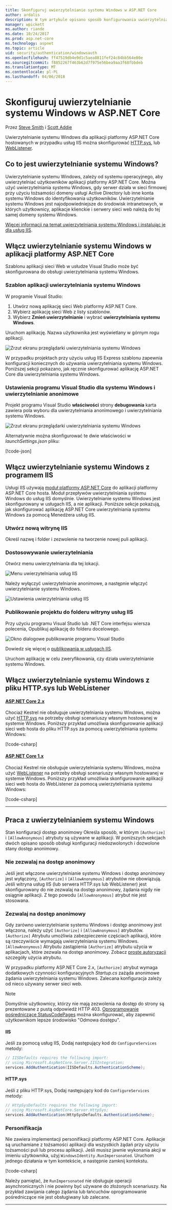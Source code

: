 ```yaml
---
title: Skonfiguruj uwierzytelnianie systemu Windows w ASP.NET Core
author: ardalis
description: W tym artykule opisano sposób konfigurowania uwierzytelniania systemu Windows w ASP.NET, za pomocą usług IIS Express, usługi IIS, sterownik HTTP.sys i WebListener Core.
manager: wpickett
ms.author: riande
ms.date: 10/24/2017
ms.prod: asp.net-core
ms.technology: aspnet
ms.topic: article
uid: security/authentication/windowsauth
ms.openlocfilehash: ff47519db4e9d1c5aea8811fef24c84bb564e80e
ms.sourcegitcommit: f8852267f463b62d7f975e56bea9aa3f68fbbdeb
ms.translationtype: MT
ms.contentlocale: pl-PL
ms.lasthandoff: 04/06/2018
---
```

# <a name="configure-windows-authentication-in-aspnet-core"></a>Skonfiguruj uwierzytelnianie systemu Windows w ASP.NET Core

Przez [Steve Smith](https://ardalis.com) i [Scott Addie](https://twitter.com/Scott_Addie)

Uwierzytelnianie systemu Windows dla aplikacji platformy ASP.NET Core hostowanych w przypadku usług IIS można skonfigurować [HTTP.sys](xref:fundamentals/servers/httpsys), lub [WebListener](xref:fundamentals/servers/weblistener).

## <a name="what-is-windows-authentication"></a>Co to jest uwierzytelnianie systemu Windows?

Uwierzytelnianie systemu Windows, zależy od systemu operacyjnego, aby uwierzytelniać użytkowników aplikacji platformy ASP.NET Core. Można użyć uwierzytelniania systemu Windows, gdy serwer działa w sieci firmowej przy użyciu tożsamości domeny usługi Active Directory lub inne konta systemu Windows do identyfikowania użytkowników. Uwierzytelnianie systemu Windows jest najodpowiedniejsze do środowisk intranetowych, w których użytkownicy, aplikacje klienckie i serwery sieci web należą do tej samej domeny systemu Windows.

[Więcej informacji na temat uwierzytelniania systemu Windows i instalując je dla usług IIS](https://docs.microsoft.com/iis/configuration/system.webServer/security/authentication/windowsAuthentication/).

## <a name="enable-windows-authentication-in-an-aspnet-core-app"></a>Włącz uwierzytelnianie systemu Windows w aplikacji platformy ASP.NET Core

Szablonu aplikacji sieci Web w usłudze Visual Studio może być skonfigurowana do obsługi uwierzytelniania systemu Windows.

### <a name="use-the-windows-authentication-app-template"></a>Szablon aplikacji uwierzytelniania systemu Windows

W programie Visual Studio:
1. Utwórz nową aplikację sieci Web platformy ASP.NET Core. 
1. Wybierz aplikację sieci Web z listy szablonów.
1. Wybierz **Zmień uwierzytelnianie** i wybrać **uwierzytelniania systemu Windows**. 

Uruchom aplikację. Nazwa użytkownika jest wyświetlany w górnym rogu aplikacji.

![Zrzut ekranu przeglądarki uwierzytelniania systemu Windows](windowsauth/_static/browser-screenshot.png)

W przypadku projektach przy użyciu usług IIS Express szablonu zapewnia konfiguracji koniecznych do używania uwierzytelniania systemu Windows. Poniższej sekcji pokazano, jak ręcznie skonfigurować aplikację ASP.NET Core dla uwierzytelniania systemu Windows.

### <a name="visual-studio-settings-for-windows-and-anonymous-authentication"></a>Ustawienia programu Visual Studio dla systemu Windows i uwierzytelnianie anonimowe

Projekt programu Visual Studio **właściwości** strony **debugowania** karta zawiera pola wyboru dla uwierzytelniania anonimowego i uwierzytelniania systemu Windows.

![Zrzut ekranu przeglądarki uwierzytelniania systemu Windows](windowsauth/_static/vs-auth-property-menu.png)

Alternatywnie można skonfigurować te dwie właściwości w *launchSettings.json* pliku:

[!code-json[](windowsauth/sample/launchSettings.json?highlight=3-4)]

## <a name="enable-windows-authentication-with-iis"></a>Włącz uwierzytelnianie systemu Windows z programem IIS

Usługi IIS używają [moduł platformy ASP.NET Core](xref:fundamentals/servers/aspnet-core-module) do aplikacji platformy ASP.NET Core hosta. Moduł przepływów uwierzytelniania systemu Windows do usług IIS domyślnie. Uwierzytelnianie systemu Windows jest skonfigurowany w usługach IIS, a nie aplikacji. Poniższe sekcje pokazują, jak skonfigurować aplikację ASP.NET Core uwierzytelniania systemu Windows za pomocą Menedżera usług IIS.

### <a name="create-a-new-iis-site"></a>Utwórz nową witrynę IIS

Określ nazwę i folder i zezwolenie na tworzenie nowej puli aplikacji.

### <a name="customize-authentication"></a>Dostosowywanie uwierzytelniania

Otwórz menu uwierzytelniania dla tej lokacji.

![Menu uwierzytelniania usług IIS](windowsauth/_static/iis-authentication-menu.png)

Należy wyłączyć uwierzytelnianie anonimowe, a następnie włączyć uwierzytelnianie systemu Windows.

![Ustawienia uwierzytelniania usług IIS](windowsauth/_static/iis-auth-settings.png)

### <a name="publish-your-project-to-the-iis-site-folder"></a>Publikowanie projektu do folderu witryny usług IIS

Przy użyciu programu Visual Studio lub .NET Core interfejsu wiersza polecenia, Opublikuj aplikację do folderu docelowego.

![Okno dialogowe publikowanie programu Visual Studio](windowsauth/_static/vs-publish-app.png)

Dowiedz się więcej o [publikowania w usługach IIS](xref:host-and-deploy/iis/index).

Uruchom aplikację w celu zweryfikowania, czy działa uwierzytelnianie systemu Windows.

## <a name="enable-windows-authentication-with-httpsys-or-weblistener"></a>Włącz uwierzytelnianie systemu Windows z pliku HTTP.sys lub WebListener

#### <a name="aspnet-core-2xtabaspnetcore2x"></a>[ASP.NET Core 2.x](#tab/aspnetcore2x/)
Chociaż Kestrel nie obsługuje uwierzytelniania systemu Windows, można użyć [HTTP.sys](xref:fundamentals/servers/httpsys) na potrzeby obsługi scenariuszy własnym hostowanej w systemie Windows. Poniższy przykład umożliwia skonfigurowanie aplikacji sieci web hosta do pliku HTTP.sys za pomocą uwierzytelniania systemu Windows:

[!code-csharp[](windowsauth/sample/Program2x.cs?highlight=9-14)]

#### <a name="aspnet-core-1xtabaspnetcore1x"></a>[ASP.NET Core 1.x](#tab/aspnetcore1x/)
Chociaż Kestrel nie obsługuje uwierzytelniania systemu Windows, można użyć [WebListener](xref:fundamentals/servers/weblistener) na potrzeby obsługi scenariuszy własnym hostowanej w systemie Windows. Poniższy przykład umożliwia skonfigurowanie aplikacji sieci web hosta do WebListener za pomocą uwierzytelniania systemu Windows:

[!code-csharp[](windowsauth/sample/Program1x.cs?highlight=6-11)]

* * *
## <a name="work-with-windows-authentication"></a>Praca z uwierzytelnianiem systemu Windows

Stan konfiguracji dostęp anonimowy Określa sposób, w którym `[Authorize]` i `[AllowAnonymous]` atrybuty są używane w aplikacji. W poniższych sekcjach dwóch opisano sposób obsługi konfiguracji niedozwolonych i dozwolone stany dostęp anonimowy.

### <a name="disallow-anonymous-access"></a>Nie zezwalaj na dostęp anonimowy

Jeśli jest włączone uwierzytelnianie systemu Windows i dostęp anonimowy jest wyłączony, `[Authorize]` i `[AllowAnonymous]` atrybutów nie obowiązują. Jeśli witryna usług IIS (lub serwera HTTP.sys lub WebListener) jest skonfigurowany do nie zezwalaj na dostęp anonimowy, żądania nigdy nie osiągnie aplikacji. Z tego powodu `[AllowAnonymous]` atrybut nie jest stosowana.

### <a name="allow-anonymous-access"></a>Zezwalaj na dostęp anonimowy

Gdy zarówno uwierzytelnianie systemu Windows i dostęp anonimowy jest włączona, należy użyć `[Authorize]` i `[AllowAnonymous]` atrybutów. `[Authorize]` Atrybutu umożliwia zabezpieczenie częściach aplikacji, które są rzeczywiście wymagają uwierzytelniania systemu Windows. `[AllowAnonymous]` Atrybutu zastąpienia `[Authorize]` atrybutu użycia w aplikacjach, które zezwala na dostęp anonimowy. Zobacz [proste autoryzacji](xref:security/authorization/simple) szczegóły użycia atrybutu.

W przypadku platformy ASP.NET Core 2.x, `[Authorize]` atrybut wymaga dodatkowych czynności konfiguracyjnych *Startup.cs* zażąda anonimowe żądania uwierzytelniania systemu Windows. Zalecana konfiguracja zależy od nieco używany serwer sieci web.

> [!NOTE]
> Domyślnie użytkownicy, którzy nie mają zezwolenia na dostęp do strony są prezentowane z pustą odpowiedź HTTP 403. [Oprogramowanie pośredniczące StatusCodePages](xref:fundamentals/error-handling#configuring-status-code-pages) można skonfigurować, aby zapewnić użytkownikom lepsze środowisko "Odmowa dostępu".

#### <a name="iis"></a>IIS

Jeśli za pomocą usług IIS, Dodaj następujący kod do `ConfigureServices` metody: 

```csharp
// IISDefaults requires the following import:
// using Microsoft.AspNetCore.Server.IISIntegration;
services.AddAuthentication(IISDefaults.AuthenticationScheme);
```

#### <a name="httpsys"></a>HTTP.sys

Jeśli z pliku HTTP.sys, Dodaj następujący kod do `ConfigureServices` metody:

```csharp
// HttpSysDefaults requires the following import:
// using Microsoft.AspNetCore.Server.HttpSys;
services.AddAuthentication(HttpSysDefaults.AuthenticationScheme);
```

### <a name="impersonation"></a>Personifikacja

Nie zawiera implementacji personifikacji platformy ASP.NET Core. Aplikacje są uruchamiane z tożsamości aplikacji dla wszystkich żądań przy użyciu tożsamości puli lub procesu aplikacji. Jeśli musisz jawnie wykonania akcji w imieniu użytkownika, użyj `WindowsIdentity.RunImpersonated`. Uruchom jednego działania w tym kontekście, a następnie zamknij kontekstu.

[!code-csharp[](windowsauth/sample/Startup.cs?name=snippet_Impersonate&highlight=10-18)]

Należy pamiętać, że `RunImpersonated` nie obsługuje operacji asynchronicznych i nie powinny być używane do złożonych scenariuszy. Na przykład zawijania całego żądania lub łańcuchów oprogramowanie pośredniczące nie jest obsługiwany lub zalecane.

---
